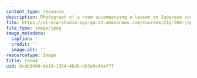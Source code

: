 ```yaml
---
content_type: resource
description: Photograph of a room accompanying a lesson on Japanese vocabulary.
file: https://ol-ocw-studio-app-qa.s3.amazonaws.com/courses/21g-504-japanese-iv-spring-2009/8cdd1bb0da1813544b26b85a9c46ef7f_room4.jpg
file_type: image/jpeg
image_metadata:
  caption: ''
  credit: ''
  image-alt: ''
resourcetype: Image
title: room4
uid: 8cdd1bb0-da18-1354-4b26-b85a9c46ef7f
---
```

